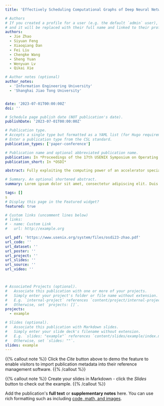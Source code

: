 ```yaml
---
title: 'Effectively Scheduling Computational Graphs of Deep Neural Networks toward Their Domain-Specific Accelerators'

# Authors
# If you created a profile for a user (e.g. the default `admin` user), write the username (folder name) here
# and it will be replaced with their full name and linked to their profile.
authors:
  - Jie Zhao
  - Siyuan Feng
  - Xiaoqiang Dan
  - Fei Liu
  - Chengke Wang
  - Sheng Yuan
  - Wenyuan Lv
  - Qikai Xie

# Author notes (optional)
author_notes:
  - 'Information Engineering University'
  - 'Shanghai Jiao Tong University'


date: '2023-07-01T00:00:00Z'
doi: ''

# Schedule page publish date (NOT publication's date).
publishDate: '2023-07-01T00:00:00Z'

# Publication type.
# Accepts a single type but formatted as a YAML list (for Hugo requirements).
# Enter a publication type from the CSL standard.
publication_types: ['paper-conference']

# Publication name and optional abbreviated publication name.
publication: In *Proceedings of the 17th USENIX Symposium on Operating Systems Design and Implementation*
publication_short: In *OSDI*

abstract: Fully exploiting the computing power of an accelerator specialized for deep neural networks (DNNs) calls for the synergy between network and hardware architectures, but existing approaches partition a computational graph of DNN into multiple sub-graphs by abstracting away hardware architecture and assign resources to each sub-graph, not only producing redundant off-core data movements but also under-utilizing the hardware resources of a domain-specific architecture (DSA).This paper introduces a systematic approach for effectively scheduling DNN computational graphs on DSA platforms. By fully taking into account hardware architecture when partitioning a computational graph into coarse-grained sub-graphs, our work enables the synergy between network and hardware architectures, addressing several challenges of prior work: (1) it produces larger but fewer kernels, converting a large number of off-core data movements into on-core data exchanges; (2) it exploits the imbalanced memory usage distribution across DNN network architecture, better saturating the DSA memory hierarchy; (3) it enables across-layer instruction scheduling not studied before, further exploiting the parallelism across different specialized compute units.Results of seven DNN inference models on a DSA platform show that our work outperforms TVM and AStitch by 11.15× and 6.16×, respectively, and obtains throughput competitive to the vendor-crafted implementation. A case study on GPU also demonstrates that generating kernels for our sub-graphs can surpass CUTLASS with and without convolution fusion by 1.06× and 1.23×, respectively.

# Summary. An optional shortened abstract.
summary: Lorem ipsum dolor sit amet, consectetur adipiscing elit. Duis posuere tellus ac convallis placerat. Proin tincidunt magna sed ex sollicitudin condimentum.

tags: []
s
# Display this page in the Featured widget?
featured: true

# Custom links (uncomment lines below)
# links:
# - name: Custom Link
#   url: http://example.org

url_pdf: 'https://www.usenix.org/system/files/osdi23-zhao.pdf'
url_code: ''
url_dataset: ''
url_poster: ''
url_project: ''
url_slides: ''
url_source: ''
url_video: ''



# Associated Projects (optional).
#   Associate this publication with one or more of your projects.
#   Simply enter your project's folder or file name without extension.
#   E.g. `internal-project` references `content/project/internal-project/index.md`.
#   Otherwise, set `projects: []`.
projects:
  - example

# Slides (optional).
#   Associate this publication with Markdown slides.
#   Simply enter your slide deck's filename without extension.
#   E.g. `slides: "example"` references `content/slides/example/index.md`.
#   Otherwise, set `slides: ""`.
slides: example
---
```


{{% callout note %}}
Click the _Cite_ button above to demo the feature to enable visitors to import publication metadata into their reference management software.
{{% /callout %}}

{{% callout note %}}
Create your slides in Markdown - click the _Slides_ button to check out the example.
{{% /callout %}}

Add the publication's **full text** or **supplementary notes** here. You can use rich formatting such as including [code, math, and images](https://docs.hugoblox.com/content/writing-markdown-latex/).
